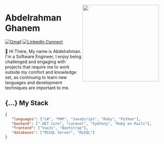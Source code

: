 <a target="_blank" href="https://aghanem.herokuapp.com"><img width="250" align="right" src="https://media.giphy.com/media/KzKDpvEtLcQeh6gC9z/giphy.gif"></a>

# Abdelrahman Ghanem

[![Gmail](https://img.shields.io/badge/%20-Send%20Mail-black?color=14171A&labelColor=ef5350&logo=gmail&logoColor=ffffff)](mailto:a.ghanem2244@gmail.com?subject=From%20GitHub&cc=a.ghanem2244@gmail.com&body=Hi,%20there.%20Found%20you%20from%20GitHub.)
[![LinkedIn Connect](https://img.shields.io/badge/%20-Connect-black?color=14171A&labelColor=212121&logo=linkedin&logoColor=ffffff)](https://www.linkedin.com/in/abdelrahman-ghanem/)

:wave: Hi There, My name is Abdelrahman. I'm a Software Engineer, I enjoy being challenged and engaging with projects that require me to work outside my comfort and knowledge set, as continuing to learn new languages and development techniques are important to me.

## {...} My Stack

```json
{
   "languages": ["C#", "PHP", "JavaScript", "Ruby", "Python"],
   "backend": [".NET Core", "Laravel", "Symfony", "Ruby on Rails"],
   "frontend": ["VueJs", "Bootstrap"],
   "databases": ["MSSQL Server", "MySQL"]
}
```
